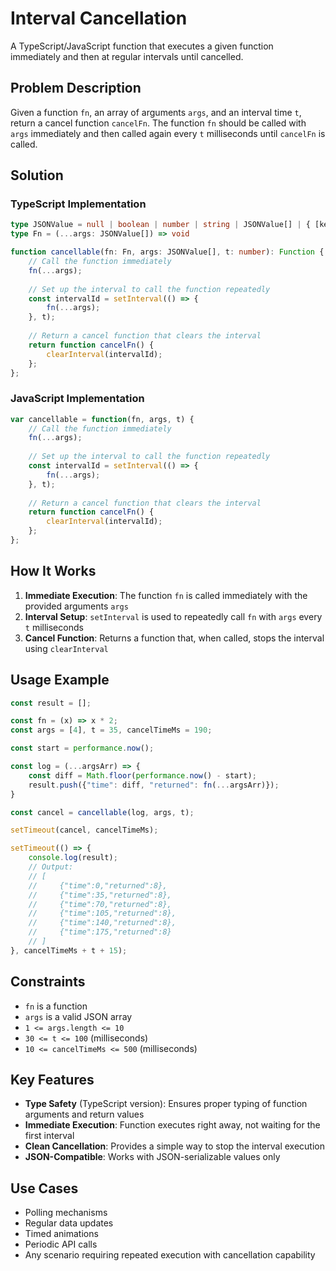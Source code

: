 # Interval Cancellation

A TypeScript/JavaScript function that executes a given function immediately and then at regular intervals until cancelled.

## Problem Description

Given a function `fn`, an array of arguments `args`, and an interval time `t`, return a cancel function `cancelFn`. The function `fn` should be called with `args` immediately and then called again every `t` milliseconds until `cancelFn` is called.

## Solution

### TypeScript Implementation

```typescript
type JSONValue = null | boolean | number | string | JSONValue[] | { [key: string]: JSONValue };
type Fn = (...args: JSONValue[]) => void

function cancellable(fn: Fn, args: JSONValue[], t: number): Function {
    // Call the function immediately
    fn(...args);
    
    // Set up the interval to call the function repeatedly
    const intervalId = setInterval(() => {
        fn(...args);
    }, t);
    
    // Return a cancel function that clears the interval
    return function cancelFn() {
        clearInterval(intervalId);
    };
};
```

### JavaScript Implementation

```javascript
var cancellable = function(fn, args, t) {
    // Call the function immediately
    fn(...args);
    
    // Set up the interval to call the function repeatedly
    const intervalId = setInterval(() => {
        fn(...args);
    }, t);
    
    // Return a cancel function that clears the interval
    return function cancelFn() {
        clearInterval(intervalId);
    };
};
```

## How It Works

1. **Immediate Execution**: The function `fn` is called immediately with the provided arguments `args`
2. **Interval Setup**: `setInterval` is used to repeatedly call `fn` with `args` every `t` milliseconds
3. **Cancel Function**: Returns a function that, when called, stops the interval using `clearInterval`

## Usage Example

```javascript
const result = [];

const fn = (x) => x * 2;
const args = [4], t = 35, cancelTimeMs = 190;

const start = performance.now();

const log = (...argsArr) => {
    const diff = Math.floor(performance.now() - start);
    result.push({"time": diff, "returned": fn(...argsArr)});
}

const cancel = cancellable(log, args, t);

setTimeout(cancel, cancelTimeMs);

setTimeout(() => {
    console.log(result);
    // Output:
    // [
    //     {"time":0,"returned":8},
    //     {"time":35,"returned":8},
    //     {"time":70,"returned":8},
    //     {"time":105,"returned":8},
    //     {"time":140,"returned":8},
    //     {"time":175,"returned":8}
    // ]
}, cancelTimeMs + t + 15);
```

## Constraints

- `fn` is a function
- `args` is a valid JSON array
- `1 <= args.length <= 10`
- `30 <= t <= 100` (milliseconds)
- `10 <= cancelTimeMs <= 500` (milliseconds)

## Key Features

- **Type Safety** (TypeScript version): Ensures proper typing of function arguments and return values
- **Immediate Execution**: Function executes right away, not waiting for the first interval
- **Clean Cancellation**: Provides a simple way to stop the interval execution
- **JSON-Compatible**: Works with JSON-serializable values only

## Use Cases

- Polling mechanisms
- Regular data updates
- Timed animations
- Periodic API calls
- Any scenario requiring repeated execution with cancellation capability
